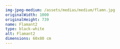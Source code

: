 ```yaml
---
img-jpeg-medium: /assets/medias/medium/flamn.jpg
originalWidth: 1000
originalHeight: 739
name: Flamant2
type: black-white
alt: Flamant2
dimensions: 60x80 cm
---
```

